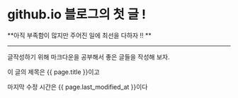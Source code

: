 # github.io 블로그의 첫 글 !

**아직 부족함이 많지만 주어진 일에 최선을 다하자 !! **

---

글작성하기 위해 마크다운을 공부해서 
좋은 글들을 작성해 보자.

이 글의 제목은 {{ page.title }}이고

마지막 수정 시간은 {{ page.last_modified_at }}이다
